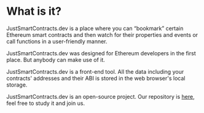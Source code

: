 # What is it?

JustSmartContracts.dev is a place where you can “bookmark” certain Ethereum smart contracts and then watch for their properties and events or call functions in a user-friendly manner.

JustSmartContracts.dev was designed for Ethereum developers in the first place. But anybody can make use of it.

JustSmartContracts.dev is a front-end tool. All the data including your contracts' addresses and their ABI is stored in the web browser's local storage.

JustSmartContracts.dev is an open-source project. Our repository is [here](https://github.com/olekon/justsmartcontracts), feel free to study it and join us.

